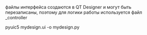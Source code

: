 ﻿файлы интерфейса создаются в QT Designer и могут быть перезаписаны, поэтому
для логики работы используется файл _controller

pyuic5 mydesign.ui -o mydesign.py